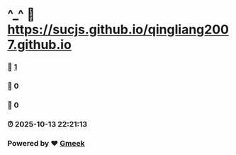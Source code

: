 # ^_^ :link: https://sucjs.github.io/qingliang2007.github.io 
### :page_facing_up: [1](https://sucjs.github.io/qingliang2007.github.io/tag.html) 
### :speech_balloon: 0 
### :hibiscus: 0 
### :alarm_clock: 2025-10-13 22:21:13 
### Powered by :heart: [Gmeek](https://github.com/Meekdai/Gmeek)
